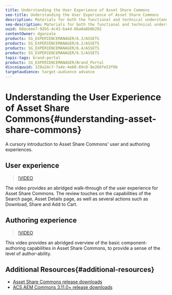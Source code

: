 ```yaml
---
title: Understanding the User Experience of Asset Share Commons
seo-title: Understanding the User Experience of Asset Share Commons
description: Materials for both the functional and technical understanding Assets Share Commons
seo-description: Materials for both the functional and technical understanding Assets Share Commons
uuid: 68aceee7-92b5-4c43-ba4d-8ba0a8b0b292
contentOwner: dgonzale
products: SG_EXPERIENCEMANAGER/6.3/ASSETS
products: SG_EXPERIENCEMANAGER/6.2/ASSETS
products: SG_EXPERIENCEMANAGER/6.4/ASSETS
products: SG_EXPERIENCEMANAGER/6.5/ASSETS
topic-tags: brand-portal
products: SG_EXPERIENCEMANAGER/Brand_Portal
discoiquuid: 328a24c7-7a4e-4e68-89c0-8e268fe53f0b
targetaudience: target-audience advance
---
```


# Understanding the User Experience of Asset Share Commons{#understanding-asset-share-commons}

A cursory introduction to Asset Share Commons' user and authoring experiences.

## User experience

>[!VIDEO](https://video.tv.adobe.com/v/20497/?quality=9)

The video provides an abridged walk-through of the user experience for Asset Share Commons. The review touches on the capabilities of the Search page, Asset Details page, as well as several actions such as Download, Share and Add to Cart.

## Authoring experience

>[!VIDEO](https://video.tv.adobe.com/v/20498/?quality=9)

This video provides an abridged overview of the basic component-authoring capabilities in Asset Share Commons, to provide a sense of the level of author-ability.

## Additional Resources{#additional-resources}

* [Asset Share Commons release downloads](https://github.com/Adobe-Marketing-Cloud/asset-share-commons/releases)
* [ACS AEM Commons 3.11.0+ release downloads](https://github.com/Adobe-Consulting-Services/acs-aem-commons/releases)